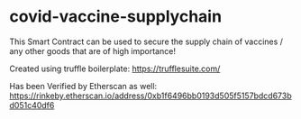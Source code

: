 # covid-vaccine-supplychain
This Smart Contract can be used to secure the supply chain of vaccines / any other goods that are of high importance!

Created using truffle boilerplate:
https://trufflesuite.com/

Has been Verified by Etherscan as well:
https://rinkeby.etherscan.io/address/0xb1f6496bb0193d505f5157bdcd673bd051c40df6

